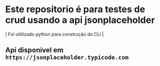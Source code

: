 # Este repositorio é para testes de crud usando a api jsonplaceholder

| Foi ultilizado python para construção do CLI 
|

## Api disponivel em ```https://jsonplaceholder.typicode.com```
